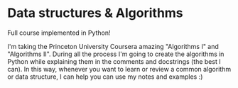 Data structures & Algorithms
============================

Full course implemented in Python!

I'm taking the Princeton University Coursera amazing "Algorithms I" and "Algorithms II".
During all the process I'm going to create the algorithms in Python while explaining them in the comments and docstrings (the best I can).
In this way, whenever you want to learn or review a common algorithm or data structure, I can help you can use my notes and examples :)
